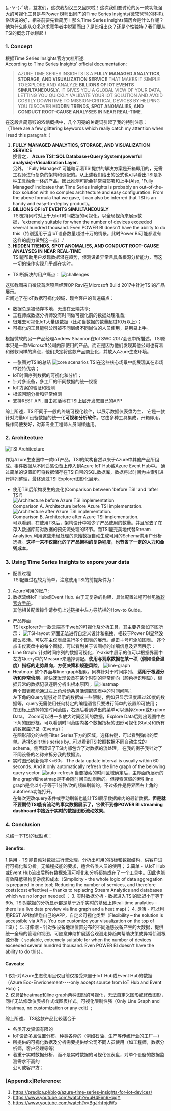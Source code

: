 (｡･∀･)ﾉﾞ嗨，盆友们，这次我胡汉三又回来啦！这次我们要讨论的另一款功能强大的可视化工具是与Power BI师出同门的Time Series Insights(微软爸爸的怀抱).  
俗话说的好，相亲前要先看简历！那么Time Series Insights简历会是什么样呢？他为什么能从众多追求竞争者中脱颖而出？是长相出众？还是个性独特？我们要从TSI的概念开始聊起！
### 1. Concept
根据Time Series Insights官方文档所述:  
According to Time Series Insights' official documentation:  
>AZURE TIME SERIES INSIGHTS IS A **FULLY MANAGED ANALYTICS, STORAGE, AND VISUALIZATION SERVICE** THAT MAKES IT SIMPLE TO EXPLORE AND ANALYZE **BILLIONS OF IOT EVENTS SIMULTANEOUSLY**. IT GIVES YOU A GLOBAL VIEW OF YOUR DATA, LETTING YOU QUICKLY VALIDATE YOUR IOT SOLUTION AND AVOID COSTLY DOWNTIME TO MISSION-CRITICAL DEVICES BY HELPING YOU DISCOVER **HIDDEN TRENDS, SPOT ANOMALIES, AND CONDUCT ROOT-CAUSE ANALYSES IN NEAR REAL-TIME**.  

在这段言简意赅的浓缩概括中，几个闪亮的关键词引起了我的特别注意：  
（There are a few glittering keywords which really catch my attention when I read this paragrah: ） 
1. **FULLY MANAGED ANALYTICS, STORAGE, AND VISUALIZATION SERVICE**  
换言之， **Azure TSI=SQL Database+Query System(powerful analysis)+Visualization Layer**.   
另外， 'Fully Managed' 可能暗示着TSI提供的解决方案是开箱即用的，无需工程师进行复杂的架构和调配的。从上述我们给出的公式也可以看出TSI是多种工具融合一体的产品，因此推测可能会非常易部署和上手(Also, 'Fully Managed' indicates that Time Series Insights is probably an out-of-the-box solution with no complex architecture and easy configuration. From the above formula that we gave, it can also be inferred that TSI is an handy and easy-to-deploy product)。
2. **BILLIONS OF IoT EVENTS SIMULTANEOUSLY**    
TSI支持同时对上千万IoT时间数据的可视化，以全局视角来展示数据，'extremely suitable for when the number of devices exceeded several hundred thousand. Even POWER BI doesn't have the ability to do this（特别适用于当IoT设备数量超过十万的情景。此时Power BI可能都没有这样的能力做到这一点）.'  
3. **HIDDEN TRENDS, SPOT ANOMALIES, AND CONDUCT ROOT-CAUSE ANALYSES IN NEAR REAL-TIME**  
TSI能帮助用户发现数据潜在趋势，侦测设备异常且具备根源分析能力，而这一切的操作实现几乎都在实时。

* TSI所解决的用户痛点：
![challenges](https://github.com/icesuperbravo/Blogs/blob/master/time-series-insights/azure3.PNG?raw=true)

这张截图来自微软首席项目经理OP Ravi在Microsoft Build 2017中针对TSI的产品展示。  
它阐述了在IoT数据可视化领域，现今客户的普遍痛点：    
* 数据总是被储存本地，无法在云端共享;
* 工程师或数据分析师没有时间做可视化前的数据处理准备;  
* 很难去可视化IoT大量级数据（比如当数据的数量超过10万以上）；
* 可视化的工具能够公司被不同层级不同岗位的人员使用，易用易上手。

根据微软的另一产品经理Andrew Shannon在IoTSWC 2017会议中所描述，TSI原本只是一款Microsoft公司内部使用的产品，而正是因为他们发现其他公司也有着和微软同样的痛点，他们决定将这款产品商业化，并放入Azure生态环境。
* 一张图对TSI的总结
![core scenarios](https://github.com/icesuperbravo/Blogs/blob/master/time-series-insights/azure2.PNG?raw=true)
TSI在这些核心场景中能展现其在市场中独特优势： 
* IoT时间序列数据的可视化和分析；
* 针对多设备，多工厂的不同数据的统一视窗
* IoT方案的验证和检测
* 根源问题分析和异常侦测
* 支持REST API, 自由灵活地在TSI上层开发您自己的APP

综上所述，TSI不同于一般的终端可视化软件，以展示数据仪表盘为主， 它是一款针对海量IoT设备数据的统一化**可视和分析软件**。它由多种工具集成，开箱即用，操作简便友好，对非专业工程师人员同样适用。
### 2. Architecture
![TSI Architecture](https://github.com/icesuperbravo/Blogs/blob/master/time-series-insights/azure1.PNG?raw=true)

作为Azure生态圈中一款IoT产品，TSI的架构自然以来于Azure中其他产品所组成。事件数据从不同遥感设备上传入到Azure IoT Hub或Azure Event Hub中。 通过简单的设置即可将数据储存在TSI自带的SQL数据库，数据将以时间为主索引进行排列整理，最终通过TSI Explorer图形化展示。
* 使用TSI后架构发生的变化(Comparison between 'before TSI' and 'after TSI')  
![Architecture before Azure TSI implementation](https://predica.pl/wp-content/uploads/2017/07/Original-architecture.png)  
Comparison A. Architecture before Azure TSI implementation.
![Architecture after Azure TSI implementation.](https://predica.pl/wp-content/uploads/2017/07/Changed-architecture.png)  
Comparison B. Architecture after Azure TSI implementation.  
可以看到，在使用TSI后，架构设计中减少了产品使用的数量。并且省去了在存入数据库前对数据的预先流处理的环节。而TSI能完美地代替Stream Analytics,利用这些未经处理的原始数据自动生成可用的Schema供用户分析选择。**这样一来不仅简化的了产品架构的复杂程度，也节省了一定的人力和金钱成本**。

### 3. Using Time Series Insights to expore your data
* 配置过程  
TSI配置过程较为简单，注意使用TSI的前提条件为： 
1. Azure可用的账户;
2. 数据流经IoT Hub或Event Hub.
由于无复杂的构架，具体配置过程可参见[微软官方手册](https://docs.microsoft.com/en-us/azure/time-series-insights/time-series-insights-get-started)。  
其他相关配置操作请参见上述链接中左方导航栏的How-to Guide。

* 产品界面  
TSI explorer为一款云端基于web的可视化及分析工具，其主要界面如下图所示： 
![TSI-layout](https://github.com/icesuperbravo/Blogs/blob/master/time-series-insights/tsi-uilayout.PNG?raw=true)
界面无法进行自定义设计和拖拽，相较于Power BI显然没那么灵活。可以在主仪表盘进行多个图表的展示。点击＋号可添加图表。 
逐个点击仪表盘中的每个图标，可以看到关于该图标的详细信息及界面展示：
* Line Graph: 针对时间序列的数据可视化，Y-axis中展示的值可以根据界面中左方Query中的Measure来选择调配。**使用与观察数据在某一项（例如设备温度）指标的走势趋向，方便决策和规避风险**。
![line-graph](https://github.com/icesuperbravo/Blogs/blob/master/time-series-insights/tsi-linegraph.PNG?raw=true)  
* Heatmap: 整个界面与line-graph相似。同样针对于时间序列。 **适用于根源分析和异常侦测**。能快速发现设备在某个时刻的异常动向（颜色标识明显），根据异常的数据记录逐层分析出根本原因；
![Heatmap](https://github.com/icesuperbravo/Blogs/blob/master/time-series-insights/tsi-heatmap.PNG?raw=true)   
两个图表都能通过左上角滑动条灵活调配图表中的时间间隔；  
左下角的Query能够对显示的数据做一些限制，例如只显示温度超过20度的数据等，query无需使用任何特定的编程语言只要进行简单的设置即可使用；  
在图标上选择特定时间范围，右选后看到弹出的菜单可以选择Zoom或Explore Data。 Zoom可以进一步放大时间区间的数据，Explore Data后则出现图中右下角的图形框。可以看到时间范围内各个数据指标的图形可视化(Stats)和所有的数据库记录（Events）；  
在图形部分的左侧Filter Series下方的区域，选择右键，可以看到弹出的菜单。选择Spilt this series by...可以看到TSI按照数据不同自动生成的schema。侧面印证了TSI内部包含了对数据的流处理。 在我的例子我针对了不同设备的名称来拆分我的数据流。
* 实时图形刷新频率<=60s    
The data update interval is usually within 60 seconds. And it only automatically refresh the line graph of the belowing query sector. 
![auto-refresh](https://github.com/icesuperbravo/Blogs/blob/master/time-series-insights/time-series-insights.PNG?raw=true)
当要搜索的时间区域确定后，主界面所展示的line graph和heatmap是不会随时间自动刷新的。但搜索区域的索引line graph是会以小于等于1分钟/次的频率刷新的，不过条件是将界面右上角的autofresh功能打开。  
在每次更改query条件或手动刷新也能让TSI展示数据库内的最新数据。**但是就不要期待TSI能有流动的事实数据展示了，它做不到像POWER BI streaming dashboard中接近于实时的数据图形流动效果**。 

### 4. Conclusion
总结一下TSI的优缺点：
#### Benefits:
1.易用 - TSI能自动对数据进行流处理，分析出可用的指标和数据结构，供客户进行可视化和分析。无编程技能的要求，适合各类人员的使用； 
2.简单 - 从IoT Hub或Event Hub流出后所有数据处理可视化和分析都集成在了一个工具中。因此也能有效降低架构复杂度和成本（Simplicity - the whole logic of data aggregation is prepared in one tool; Reducing the number of services, and therefore costs(cost effective) – thanks to replacing Stream Analytics and databases which we no longer needed）；
3. 实时数据分析 - 数据进入TSI的延迟小于等于60s, TSI对数据的分析显示都是基于近乎实时的基础上(Real-time analytics – there is a live data preview via line graph and a heat map)；
4. 灵活 - 可以利用REST API构建您自己的APP，自定义可视化类型（Flexibility – the solution is accessible via APIs. You can customize your visualization on the top of TSI）；
5. 可伸缩 - 针对多设备地理位置分布的不同遥感设备产生的大数据，提供统一全局的管理和视图，可随意伸缩扩展适合观测走势趋向帮助决策或异常侦测根源分析（ scalable, extremely suitable for when the number of devices exceeded several hundred thousand. Even POWER BI doesn't have the ability to do this）。
#### Caveats:
1.仅针对Azure生态使用且仅目前仅接受来自于IoT Hub或Event Hub的数据（Azure Eco-Envrionement----only accept source from IoT Hub and Event Hub）；  
2. 仅具备heatmap和line graph两种图形的可视化，无法自定义图形或修改图形，同样无法修改仪表板样式或图表样式。可视化限制性强（Only Line Graph and Heatmap, no customization or any edit）;

综上所述， TSI这款产品比较适合于
* 各类开发资源有限的  
* IoT设备多且位置分布，种类各异的（例如石油，生产等传统行业的工厂—）  
* 所提供的可视化数据及分析需要提供给公司不同人员使用（如工程师，数据分析师，客户经理等等）  
* 着重于实时数据分析，而不是实时数据的可视化仪表盘，对单个设备的数据监测需求不高的  
公司或客户方；  


### [Appendix]Reference: 
1. https://predica.pl/blog/azure-time-series-insights-for-iot-devices/
2. https://www.youtube.com/watch?v=uH4Eim6HqgY
3. https://www.youtube.com/watch?v=BgJrhfpjdWs
